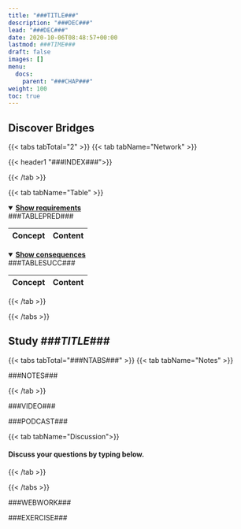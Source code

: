 ```yaml
---
title: "###TITLE###"
description: "###DEC###"
lead: "###DEC###"
date: 2020-10-06T08:48:57+00:00
lastmod: ###TIME###
draft: false
images: []
menu:
  docs:
    parent: "###CHAP###"
weight: 100
toc: true
---
```


## Discover Bridges

{{< tabs tabTotal="2" >}}
{{< tab tabName="Network" >}}

{{< header1 "###INDEX###">}}

{{< /tab >}}

{{< tab tabName="Table" >}}

<details open>
<summary><b><u>Show requirements</u></b></summary>
<div class="table-responsive-sm">
<table class="table">
<thead>
  <tr>
    <th scope="col">Concept</th>
    <th scope="col">Content</th>
  </tr>
</thead>
<tbody>
###TABLEPRED###
</tbody>
</table>
</div>
</details>

<details open>
<summary><b><u>Show consequences</u></b></summary>
<div class="table-responsive-sm">
<table class="table">
<thead>
  <tr>
    <th scope="col">Concept</th>
    <th scope="col">Content</th>
  </tr>
</thead>
<tbody>
###TABLESUCC###
</tbody>
</table>
</div>
</details>

{{< /tab >}}

{{< /tabs >}}

## Study *###TITLE###*

{{< tabs tabTotal="###NTABS###" >}}
{{< tab tabName="Notes" >}}

###NOTES###

{{< /tab >}}

###VIDEO###

###PODCAST###

{{< tab tabName="Discussion">}}

<h4>Discuss your questions by typing below.</h4>

<div id="vssue"></div>

{{< /tab >}}

{{< /tabs >}}


###WEBWORK###

###EXERCISE###